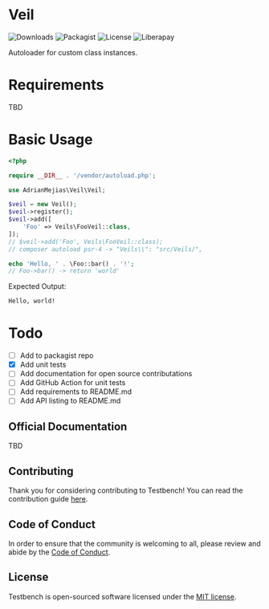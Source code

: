 # Veil

![Downloads](https://img.shields.io/packagist/dt/adrianmejias/veil) ![Packagist](https://img.shields.io/packagist/v/adrianmejias/veil) ![License](https://img.shields.io/packagist/l/adrianmejias/veil) ![Liberapay](https://img.shields.io/liberapay/patrons/adrianmejias.svg?logo=liberapay)

Autoloader for custom class instances.

# Requirements

TBD

# Basic Usage

```php
<?php

require __DIR__ . '/vendor/autoload.php';

use AdrianMejias\Veil\Veil;

$veil = new Veil();
$veil->register();
$veil->add([
    'Foo' => Veils\FooVeil::class,
]);
// $veil->add('Foo', Veils\FooVeil::class);
// composer autoload psr-4 -> "Veils\\": "src/Veils/",

echo 'Hello, ' . \Foo::bar() . '!';
// Foo->bar() -> return 'world'
```

Expected Output:
```html
Hello, world!
```

# Todo

- [ ] Add to packagist repo
- [x] Add unit tests
- [ ] Add documentation for open source contributations
- [ ] Add GitHub Action for unit tests
- [ ] Add requirements to README.md
- [ ] Add API listing to README.md
## Official Documentation

TBD

## Contributing

Thank you for considering contributing to Testbench! You can read the contribution guide [here](CONTRIBUTING.md).

## Code of Conduct

In order to ensure that the community is welcoming to all, please review and abide by the [Code of Conduct](CODE_OF_CONDUCT.md).

## License

Testbench is open-sourced software licensed under the [MIT license](LICENSE).
